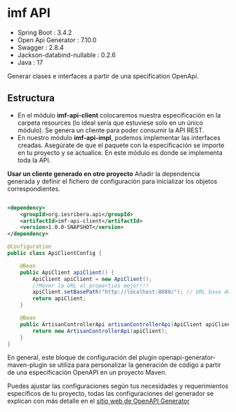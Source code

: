 ﻿# imf API

- Spring Boot : 3.4.2
- Open Api Generator : 7.10.0
- Swagger : 2.8.4
- Jackson-databind-nullable : 0.2.6
- Java : 17

Generar clases e interfaces a partir de una specification OpenApi.

## Estructura
- En el módulo **imf-api-client** colocaremos nuestra especificación en la carpeta resources (lo ideal sería que estuviese solo en un único módulo). Se genera un cliente para poder consumir la API REST.
- En nuestro módulo **imf-api-impl**, podemos implementar las interfaces creadas. Asegúrate de que el paquete con la especificación se importe en tu proyecto y se actualice. En este módulo es donde se implementa toda la API.


**Usar un cliente generado en otro proyecto**
Añadir la dependencia generada y definir el fichero de configuración para inicializar los objetos correspondientes.

```xml

<dependency>
    <groupId>org.iesribera.api</groupId>
    <artifactId>imf-api-client</artifactId>
    <version>1.0.0-SNAPSHOT</version>
</dependency>
```

```java
@Configuration
public class ApiClientConfig {

    @Bean
    public ApiClient apiClient() {
        ApiClient apiClient = new ApiClient();
        //Mover la URL al properties mejor!!!
        apiClient.setBasePath("http://localhost:8080/"); // URL base de la API
        return apiClient;
    }

    @Bean
    public ArtisanControllerApi artisanControllerApi(ApiClient apiClient) {
        return new ArtisanControllerApi(apiClient);
    }
}
```



En general, este bloque de configuración del plugin openapi-generator-maven-plugin se utiliza para personalizar la generación de código a partir de una especificación OpenAPI en un proyecto Maven.

Puedes ajustar las configuraciones según tus necesidades y requerimientos específicos de tu proyecto, todas las configuraciones del generador se explican con más detalle en el [sitio web de OpenAPI Generator](https://openapi-generator.tech/docs/generators/spring/)
